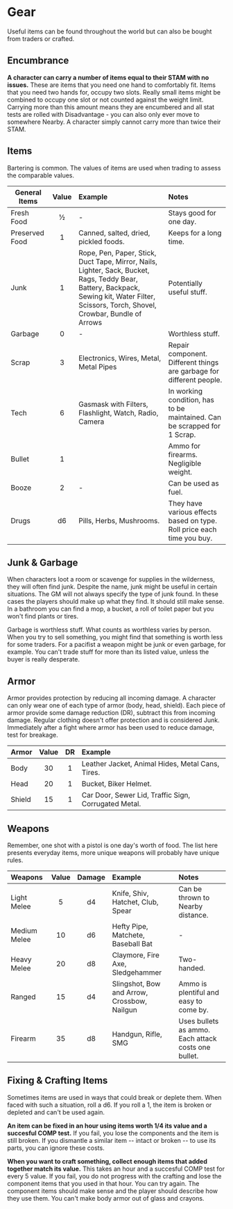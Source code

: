 # Gear

Useful items can be found throughout the world but can also be bought from traders or crafted.

## Encumbrance

**A character can carry a number of items equal to their STAM with no issues.** These are items that you need one hand to comfortably fit. Items that you need two hands for, occupy two slots. Really small items might be combined to occupy one slot or not counted against the weight limit. Carrying more than this amount means they are encumbered and all stat tests are rolled with Disadvantage - you can also only ever move to somewhere Nearby. A character simply cannot carry more than twice their STAM.

## Items

Bartering is common. The values of items are used when trading to assess the comparable values.

| General Items  | Value | Example                                                      | Notes                                                        |
| -------------- | :---: | :----------------------------------------------------------- | :----------------------------------------------------------- |
| Fresh Food     |   ½   | -                                                            | Stays good for one day.                                      |
| Preserved Food |   1   | Canned, salted, dried, pickled foods.                        | Keeps for a long time.                                       |
| Junk           |   1   | Rope, Pen, Paper, Stick, Duct Tape, Mirror, Nails, Lighter, Sack, Bucket, Rags, Teddy Bear, Battery, Backpack, Sewing kit, Water Filter, Scissors, Torch, Shovel, Crowbar, Bundle of Arrows | Potentially useful stuff.                                    |
| Garbage        |   0   | -                                                            | Worthless stuff.                                             |
| Scrap          |   3   | Electronics, Wires, Metal, Metal Pipes                       | Repair component. Different things are garbage for different people. |
| Tech           |   6   | Gasmask with Filters, Flashlight, Watch, Radio, Camera       | In working condition, has to be maintained. Can be scrapped for 1 Scrap. |
| Bullet         |   1   |                                                              | Ammo for firearms. Negligible weight.                        |
| Booze          |   2   | -                                                            | Can be used as fuel.                                         |
| Drugs          |  d6   | Pills, Herbs, Mushrooms.                                     | They have various effects based on type. Roll price each time you buy. |

## Junk & Garbage

When characters loot a room or scavenge for supplies in the wilderness, they will often find junk. Despite the name, junk might be useful in certain situations. The GM will not always specify the type of junk found. In these cases the players should make up what they find. It should still make sense. In a bathroom you can find a mop, a bucket, a roll of toilet paper but you won't find plants or tires.

Garbage is worthless stuff. What counts as worthless varies by person. When you try to sell something, you might find that something is worth less for some traders. For a pacifist a weapon might be junk or even garbage, for example. You can't trade stuff for more than its listed value, unless the buyer is really desperate.

## Armor

Armor provides protection by reducing all incoming damage. A character can only wear one of each type of armor (body, head, shield). Each piece of armor provide some damage reduction (DR), subtract this from incoming damage. Regular clothing doesn't offer protection and is considered Junk. Immediately after a fight where armor has been used to reduce damage, test for breakage.

| Armor  | Value |  DR  | Example                                              |
| :----- | :---: | :--: | :--------------------------------------------------- |
| Body   |  30   |  1   | Leather Jacket, Animal Hides, Metal Cans, Tires.     |
| Head   |  20   |  1   | Bucket, Biker Helmet.                                |
| Shield |  15   |  1   | Car Door, Sewer Lid, Traffic Sign, Corrugated Metal. |

## Weapons

Remember, one shot with a pistol is one day's worth of food. The list here presents everyday items, more unique weapons will probably have unique rules.

| Weapons      | Value | Damage | Example                                     | Notes                                               |
| :----------- | :---: | :----: | :------------------------------------------ | :-------------------------------------------------- |
| Light Melee  |   5   |   d4   | Knife, Shiv, Hatchet, Club, Spear           | Can be thrown to Nearby distance.                   |
| Medium Melee |  10   |   d6   | Hefty Pipe, Matchete, Baseball Bat          | -                                                   |
| Heavy Melee  |  20   |   d8   | Claymore, Fire Axe, Sledgehammer            | Two-handed.                                         |
| Ranged       |  15   |   d4   | Slingshot, Bow and Arrow, Crossbow, Nailgun | Ammo is plentiful and easy to come by.              |
| Firearm      |  35   |   d8   | Handgun, Rifle, SMG                         | Uses bullets as ammo. Each attack costs one bullet. |

## Fixing & Crafting Items

Sometimes items are used in ways that could break or deplete them. When faced with such a situation, roll a d6. If you roll a 1, the item is broken or depleted and can't be used again.

**An item can be fixed in an hour using items worth 1/4 its value and a succesful COMP test.** If you fail, you lose the components and the item is still broken. If you dismantle a similar item -- intact or broken -- to use its parts, you can ignore these costs.

**When you want to craft something, collect enough items that added together match its value.** This takes an hour and a succesful COMP test for every 5 value. If you fail, you do not progress with the crafting and lose the component items that you used in that hour. You can try again. The component items should make sense and the player should describe how they use them. You can't make body armor out of glass and crayons.
